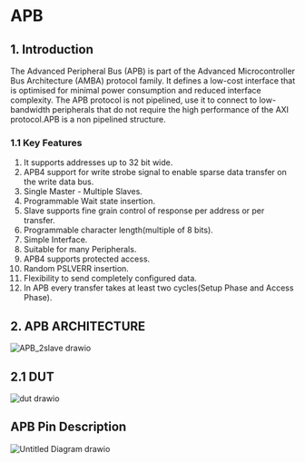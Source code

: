 # **APB**

## 1. Introduction


The Advanced Peripheral Bus (APB) is part of the Advanced Microcontroller Bus Architecture (AMBA) protocol family. It defines a low-cost interface that is optimised for minimal power consumption and reduced interface complexity. The APB protocol is not pipelined, use it to connect to low-bandwidth peripherals that do not require the high performance of the AXI protocol.APB is a non pipelined structure.


### 1.1 Key Features

1. It supports addresses up to 32 bit wide.
2. APB4 support for write strobe signal to enable sparse data transfer on the write data
bus.
3. Single Master - Multiple Slaves.
4. Programmable Wait state insertion.
5. Slave supports fine grain control of response per address or per transfer.
6. Programmable character length(multiple of 8 bits).
7. Simple Interface.
8. Suitable for many Peripherals.
9. APB4 supports protected access.
10. Random PSLVERR insertion.
11. Flexibility to send completely configured data.
12. In APB every transfer takes at least two cycles(Setup Phase and Access Phase).

## 2. APB ARCHITECTURE




![APB_2slave drawio](https://github.com/user-attachments/assets/b5c14962-306a-48b8-a867-853963dbdf8e)




## 2.1 DUT


![dut drawio](https://github.com/user-attachments/assets/09887148-2bc6-42a6-815a-0c250197eec4)


## APB Pin Description
![Untitled Diagram drawio](https://github.com/user-attachments/assets/d0acc3ea-d422-4044-9025-be983ed24185)


